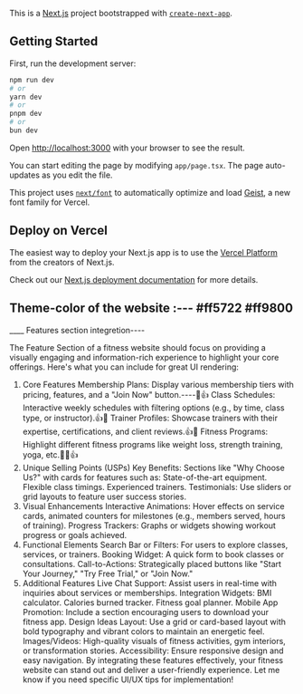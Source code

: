 This is a [Next.js](https://nextjs.org) project bootstrapped with [`create-next-app`](https://nextjs.org/docs/app/api-reference/cli/create-next-app).

## Getting Started

First, run the development server:

```bash
npm run dev
# or
yarn dev
# or
pnpm dev
# or
bun dev
```

Open [http://localhost:3000](http://localhost:3000) with your browser to see the result.

You can start editing the page by modifying `app/page.tsx`. The page auto-updates as you edit the file.

This project uses [`next/font`](https://nextjs.org/docs/app/building-your-application/optimizing/fonts) to automatically optimize and load [Geist](https://vercel.com/font), a new font family for Vercel.



## Deploy on Vercel

The easiest way to deploy your Next.js app is to use the [Vercel Platform](https://vercel.com/new?utm_medium=default-template&filter=next.js&utm_source=create-next-app&utm_campaign=create-next-app-readme) from the creators of Next.js.

Check out our [Next.js deployment documentation](https://nextjs.org/docs/app/building-your-application/deploying) for more details.


## Theme-color of the website :--- #ff5722  #ff9800


____ Features section integretion----


The Feature Section of a fitness website should focus on providing a visually engaging and information-rich experience to highlight your core offerings. Here's what you can include for great UI rendering:

1. Core Features
Membership Plans: Display various membership tiers with pricing, features, and a "Join Now" button.----🏑👍
Class Schedules: Interactive weekly schedules with filtering options (e.g., by time, class type, or instructor).👍🏑
Trainer Profiles: Showcase trainers with their expertise, certifications, and client reviews.👍🏒
Fitness Programs: Highlight different fitness programs like weight loss, strength training, yoga, etc.🎇🏒👍
2. Unique Selling Points (USPs)
Key Benefits: Sections like "Why Choose Us?" with cards for features such as:
State-of-the-art equipment.
Flexible class timings.
Experienced trainers.
Testimonials: Use sliders or grid layouts to feature user success stories.
3. Visual Enhancements
Interactive Animations: Hover effects on service cards, animated counters for milestones (e.g., members served, hours of training).
Progress Trackers: Graphs or widgets showing workout progress or goals achieved.
4. Functional Elements
Search Bar or Filters: For users to explore classes, services, or trainers.
Booking Widget: A quick form to book classes or consultations.
Call-to-Actions: Strategically placed buttons like "Start Your Journey," "Try Free Trial," or "Join Now."
5. Additional Features
Live Chat Support: Assist users in real-time with inquiries about services or memberships.
Integration Widgets:
BMI calculator.
Calories burned tracker.
Fitness goal planner.
Mobile App Promotion: Include a section encouraging users to download your fitness app.
Design Ideas
Layout: Use a grid or card-based layout with bold typography and vibrant colors to maintain an energetic feel.
Images/Videos: High-quality visuals of fitness activities, gym interiors, or transformation stories.
Accessibility: Ensure responsive design and easy navigation.
By integrating these features effectively, your fitness website can stand out and deliver a user-friendly experience. Let me know if you need specific UI/UX tips for implementation!
<!-- todo list  -->
<!-- ! 1...implementing exercise page on (class) folder  -->
<!-- ! 2... create backend  server  to connect with next js client component . -->
<!-- ! 3...make button component more attractive for common use -->
<!-- ! 4...implement redux toolkit for api calling-->